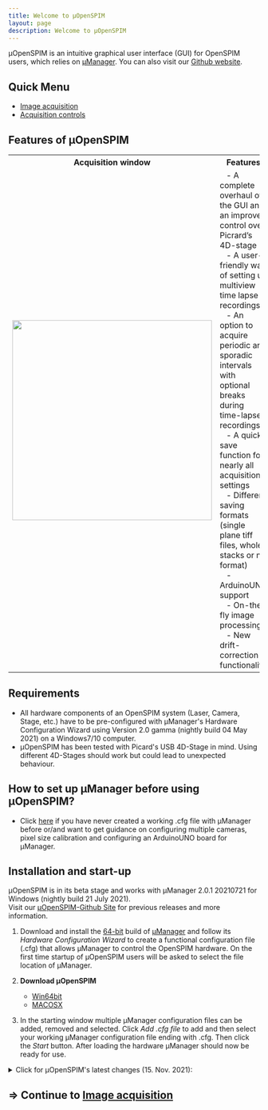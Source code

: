 ```yaml
---
title: Welcome to µOpenSPIM
layout: page
description: Welcome to µOpenSPIM
---
```


µOpenSPIM is an intuitive graphical user interface (GUI) for OpenSPIM users, which relies on [µManager](https://micro-manager.org). You can also visit our [Github website](https://github.com/openspim/micro-OpenSPIM).

## Quick Menu
-	[Image acquisition](/micro-openspim_acquisition)</br>
-	[Acquisition controls](/micro-openspim_acquisition-controls)

## Features of µOpenSPIM

<table>
<tr class="header">
<th>Acquisition window</th>
<th>Features</th>
</tr>

<tr class="odd">
<td align="center"><img src="https://openspim.org/images/Figure5_Acquisition-panel_website.png" width="400"></td>
<td align="left">
&nbsp;&nbsp;&nbsp;-   A complete overhaul of the GUI and an improved control over Picrard’s 4D-stage</br>
&nbsp;&nbsp;&nbsp;-   A user-friendly way of setting up multiview time lapse recordings 
&nbsp;&nbsp;&nbsp;-   An option to acquire periodic and sporadic intervals with optional breaks during time-lapse recordings</br>
&nbsp;&nbsp;&nbsp;-   A quick save function for nearly all acquisitions settings</br>
&nbsp;&nbsp;&nbsp;-   Different saving formats (single plane tiff files, whole stacks or n5 format)</br>
&nbsp;&nbsp;&nbsp;-   ArduinoUNO support</br>
&nbsp;&nbsp;&nbsp;-   On-the-fly image processing</br>
&nbsp;&nbsp;&nbsp;-   New drift-correction functionality</br></td>

</tr>

</table>


## Requirements
-   All hardware components of an OpenSPIM system (Laser, Camera, Stage, etc.) have to be pre-configured with µManager's Hardware Configuration Wizard using Version 2.0 gamma (nightly build 04 May 2021) on a Windows7/10 computer.
-   µOpenSPIM has been tested with Picard's USB 4D-Stage in mind. Using different 4D-Stages should work but could lead to unexpected behaviour.

## How to set up µManager before using µOpenSPIM?
-   Click [here](/micro-openspim_micromanager-configuration) if you have never created a working .cfg file with µManager before or/and want to get guidance on configuring multiple cameras, pixel size calibration and configuring an ArduinoUNO board for µManager.

## Installation and start-up
µOpenSPIM is in its beta stage and works with µManager 2.0.1 20210721 for Windows (nightly build 21 July 2021).</br>
Visit our [µOpenSPIM-Github Site](https://github.com/openspim/micro-OpenSPIM) for previous releases and more information.
1.  Download and install the [64-bit](https://valelab4.ucsf.edu/~MM/nightlyBuilds/2.0/Windows/MMSetup_64bit_2.0.1_20210721.exe) build of [µManager](https://micro-manager.org/) and follow its *Hardware Configuration Wizard* to create a functional configuration file (.cfg) that allows µManager to control the OpenSPIM hardware. On the first time startup of µOpenSPIM users will be asked to select the file location of µManager.

2.	**Download µOpenSPIM**
	-	[Win64bit](https://github.com/openspim/micro-OpenSPIM/releases/download/v1.0.4/OpenSPIM_setup_1.0.4.exe)
	-	[MACOSX](https://github.com/openspim/micro-OpenSPIM/releases/download/v1.0.4/OpenSPIM-1.0.4.dmg)

3.  In the starting window multiple µManager configuration files can be added, removed and selected. Click *Add .cfg file* to add and then select your working µManager configuration file ending with .cfg. Then click the *Start* button. After loading the hardware µManager should now be ready for use.


<details><summary>Click for µOpenSPIM's latest changes (15. Nov. 2021):</summary>
<p>

-	Save/load functions for beanshell and java script
-	Added example fusion scripts
-	Supported ClijX in script panel
-	Updated help files
-	Added the citation information in LoadingDialog window
</p>
</details>

## => Continue to [Image acquisition](/micro-openspim_acquisition)
